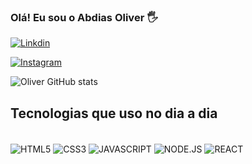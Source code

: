 
### Olá! Eu sou o Abdias Oliver 🖐

[![Linkdin](https://img.shields.io/badge/LinkedIn-0077B5?style=for-the-badge&logo=linkedin&logoColor=white)](https://www.linkedin.com/in/abdias-santos)

[![Instagram](https://img.shields.io/badge/Instagram-E4405F?style=for-the-badge&logo=instagram&logoColor=white)](https://www.instagram.com/abdias_oliver/)

![Oliver GitHub stats](https://github-readme-stats.vercel.app/api?username=abdiasoliver&show_icons=true&theme=dracula)

## Tecnologias que uso no dia a dia

<div style="display : inline_block"><br/>
 <img align="center" alt="HTML5" src="https://img.shields.io/badge/HTML5-E34F26?style=for-the-badge&logo=html5&logoColor=white"/>

 <img align="center" alt="CSS3" src="https://img.shields.io/badge/CSS3-1572B6?style=for-the-badge&logo=css3&logoColor=white"/>

 <img align="center" alt="JAVASCRIPT" src="https://img.shields.io/badge/JavaScript-323330?style=for-the-badge&logo=javascript&logoColor=F7DF1E"/>

 <img align="center" alt="NODE.JS" src="https://img.shields.io/badge/Node.js-43853D?style=for-the-badge&logo=node.js&logoColor=white"/>

<img align="center" alt="REACT" src="https://img.shields.io/badge/React-20232A?style=for-the-badge&logo=react&logoColor=61DAFB"/>

</div>
